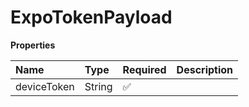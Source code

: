 # ExpoTokenPayload

**Properties**

| Name        | Type   | Required | Description |
| :---------- | :----- | :------- | :---------- |
| deviceToken | String | ✅       |             |
